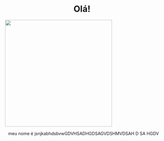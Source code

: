 

<h1 align="center">Olá!</h1>
 <img src="https://media.discordapp.net/attachments/816888490955636747/864919456953401354/31_Sem_Titulo_20210714034422.png?width=497&height=472"  width="350">
 <p align="right" margin-bottom = "100pt">meu nome é jsnjkabhdsbvwGDVHSADHGDSAGVDSHMVDSAH D SA HGDV</p>

